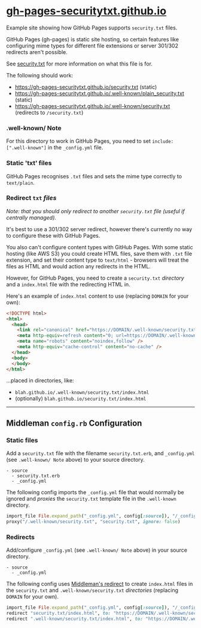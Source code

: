 # [gh-pages-securitytxt.github.io](https://gh-pages-securitytxt.github.io)
Example site showing how GitHub Pages supports `security.txt` files.

GitHub Pages (gh-pages) is static site hosting, so certain features like configuring
mime types for different file extensions or server 301/302 redirects aren't possible.

See [security.txt](https://github.com/securitytxt/security-txt) for more information
on what this file is for.

The following should work:
- <https://gh-pages-securitytxt.github.io/security.txt> (static)
- <https://gh-pages-securitytxt.github.io/.well-known/plain_security.txt> (static)
- <https://gh-pages-securitytxt.github.io/.well-known/security.txt> (redirects to
`/security.txt`)


### .well-known/ Note

For this directory to work in GitHub Pages, you need to set
`include: [".well-known"]` in the `_config.yml` file.

### Static 'txt' files

GitHub Pages recognises `.txt` files and sets the mime type correctly to `text/plain`.

### Redirect `txt` _files_

_Note: that you should only redirect to another `security.txt` file (useful if
centrally managed)._

It's best to use a 301/302 server redirect, however there's currently no way to
configure these with GitHub Pages.

You also can't configure content types with GitHub Pages. With some static hosting
(like AWS S3) you could create HTML files, save them with `.txt` file extension,
and set their content type to `text/html` - browsers will treat the files as HTML
and would action any redirects in the HTML.

However, for GitHub Pages, you need to create a `security.txt` _directory_ and
a `index.html` file with the redirecting HTML in.

Here's an example of `index.html` content to use (replacing `DOMAIN` for your own):

``` html
<!DOCTYPE html>
<html>
  <head>
    <link rel="canonical" href="https://DOMAIN/.well-known/security.txt" />
    <meta http-equiv=refresh content="0; url=https://DOMAIN/.well-known/security.txt" />
    <meta name="robots" content="noindex,follow" />
    <meta http-equiv="cache-control" content="no-cache" />
  </head>
  <body>
  </body>
</html>
```
...placed in directories, like:
- `blah.github.io/.well-known/security.txt/index.html`
- (optionally) `blah.github.io/security.txt/index.html`

---

## Middleman `config.rb` Configuration

### Static files
Add a `security.txt` file with the filename `security.txt.erb`, and `_config.yml`
(see `.well-known/ Note` above) to your source directory. 

```
- source
  - security.txt.erb
  - _config.yml
```

The following config imports the `_config.yml` file that would normally be ignored and
_proxies_ the `security.txt` template file in the `.well-known` directory.

``` ruby
import_file File.expand_path("_config.yml", config[:source]), "/_config.yml"
proxy("/.well-known/security.txt", "security.txt", ignore: false)
```

### Redirects
Add/configure `_config.yml` (see `.well-known/ Note` above) in your source directory. 

```
- source
  - _config.yml
```

The following config uses
[Middleman's redirect](https://middlemanapp.com/basics/redirects/) to create `index.html`
files in the `security.txt` and `.well-known/security.txt` _directories_ (replacing
`DOMAIN` for your own).

``` ruby
import_file File.expand_path("_config.yml", config[:source]), "/_config.yml"
redirect "security.txt/index.html", to: "https://DOMAIN/.well-known/security.txt"
redirect ".well-known/security.txt/index.html", to: "https://DOMAIN/.well-known/security.txt"
```

